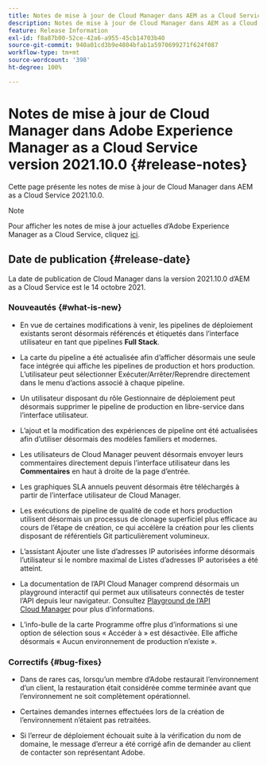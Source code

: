 ```yaml
---
title: Notes de mise à jour de Cloud Manager dans AEM as a Cloud Service version 2021.10.0
description: Notes de mise à jour de Cloud Manager dans AEM as a Cloud Service version 2021.10.0
feature: Release Information
exl-id: f8a87b00-52ce-42a6-a955-45cb14703b40
source-git-commit: 940a01cd3b9e4804bfab1a5970699271f624f087
workflow-type: tm+mt
source-wordcount: '398'
ht-degree: 100%

---
```


# Notes de mise à jour de Cloud Manager dans Adobe Experience Manager as a Cloud Service version 2021.10.0 {#release-notes}

Cette page présente les notes de mise à jour de Cloud Manager dans AEM as a Cloud Service 2021.10.0.

>[!NOTE]
>Pour afficher les notes de mise à jour actuelles d’Adobe Experience Manager as a Cloud Service, cliquez [ici](https://experienceleague.adobe.com/docs/experience-manager-cloud-service/release-notes/release-notes/release-notes-current.html?lang=fr).

## Date de publication {#release-date}

La date de publication de Cloud Manager dans la version 2021.10.0 d’AEM as a Cloud Service est le 14 octobre 2021.


### Nouveautés {#what-is-new}

* En vue de certaines modifications à venir, les pipelines de déploiement existants seront désormais référencés et étiquetés dans l’interface utilisateur en tant que pipelines **Full Stack**.

* La carte du pipeline a été actualisée afin d’afficher désormais une seule face intégrée qui affiche les pipelines de production et hors production. L’utilisateur peut sélectionner Exécuter/Arrêter/Reprendre directement dans le menu d’actions associé à chaque pipeline.

* Un utilisateur disposant du rôle Gestionnaire de déploiement peut désormais supprimer le pipeline de production en libre-service dans l’interface utilisateur.

* L’ajout et la modification des expériences de pipeline ont été actualisées afin d’utiliser désormais des modèles familiers et modernes.

* Les utilisateurs de Cloud Manager peuvent désormais envoyer leurs commentaires directement depuis l’interface utilisateur dans les **Commentaires** en haut à droite de la page d’entrée.

* Les graphiques SLA annuels peuvent désormais être téléchargés à partir de l’interface utilisateur de Cloud Manager.

* Les exécutions de pipeline de qualité de code et hors production utilisent désormais un processus de clonage superficiel plus efficace au cours de l’étape de création, ce qui accélère la création pour les clients disposant de référentiels Git particulièrement volumineux.

* L’assistant Ajouter une liste d’adresses IP autorisées informe désormais l’utilisateur si le nombre maximal de Listes d’adresses IP autorisées a été atteint.

* La documentation de l’API Cloud Manager comprend désormais un playground interactif qui permet aux utilisateurs connectés de tester l’API depuis leur navigateur. Consultez [Playground de l’API Cloud Manager](https://www.adobe.io/experience-cloud/cloud-manager/reference/playground/) pour plus d’informations.

* L’info-bulle de la carte Programme offre plus d’informations si une option de sélection sous « Accéder à » est désactivée. Elle affiche désormais « Aucun environnement de production n’existe ».

### Correctifs {#bug-fixes}

* Dans de rares cas, lorsqu’un membre d’Adobe restaurait l’environnement d’un client, la restauration était considérée comme terminée avant que l’environnement ne soit complètement opérationnel.

* Certaines demandes internes effectuées lors de la création de l’environnement n’étaient pas retraitées.

* Si l’erreur de déploiement échouait suite à la vérification du nom de domaine, le message d’erreur a été corrigé afin de demander au client de contacter son représentant Adobe.
